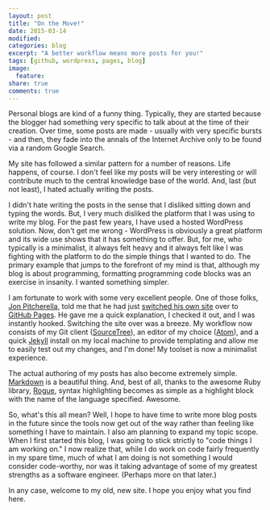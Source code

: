 ```yaml
---
layout: post
title: "On the Move!"
date: 2015-03-14
modified:
categories: blog
excerpt: "A better workflow means more posts for you!"
tags: [github, wordpress, pages, blog]
image:
  feature:
share: true
comments: true
---
```

Personal blogs are kind of a funny thing. Typically, they are started because the blogger had something very specific to talk about at the time of their creation. Over time, some posts are made - usually with very specific bursts - and then, they fade into the annals of the Internet Archive only to be found via a random Google Search.

My site has followed a similar pattern for a number of reasons. Life happens, of course. I don't feel like my posts will be very interesting or will contribute much to the central knowledge base of the world. And, last (but not least), I hated actually writing the posts.

I didn't hate writing the posts in the sense that I disliked sitting down and typing the words. But, I very much disliked the platform that I was using to write my blog. For the past few years, I have used a hosted WordPress solution. Now, don't get me wrong - WordPress is obviously a great platform and its wide use shows that it has something to offer. But, for me, who typically is a minimalist, it always felt heavy and it always felt like I was fighting with the platform to do the simple things that I wanted to do. The primary example that jumps to the forefront of my mind is that, although my blog is about programming, formatting programming code blocks was an exercise in insanity. I wanted something simpler.

I am fortunate to work with some very excellent people. One of those folks, [Jon Pitcherella](https://github.com/jonpitch), told me that he had just [switched his own site](http://jonpitcherella.com/) over to [GitHub Pages](https://pages.github.com/). He gave me a quick explanation, I checked it out, and I was instantly hooked. Switching the site over was a breeze. My workflow now consists of my Git client ([SourceTree](https://www.atlassian.com/software/sourcetree/)), an editor of my choice ([Atom](https://atom.io/)), and a quick [Jekyll](http://jekyllrb.com/) install on my local machine to provide templating and allow me to easily test out my changes, and I'm done! My toolset is now a minimalist experience.

The actual authoring of my posts has also become extremely simple. [Markdown](http://en.wikipedia.org/wiki/Markdown) is a beautiful thing. And, best of all, thanks to the awesome Ruby library, [Rogue](https://github.com/jneen/rouge), syntax highlighting becomes as simple as a highlight block with the name of the language specified. Awesome.

So, what's this all mean? Well, I hope to have time to write more blog posts in the future since the tools now get out of the way rather than feeling like something I have to maintain. I also am planning to expand my topic scope. When I first started this blog, I was going to stick strictly to "code things I am working on." I now realize that, while I do work on code fairly frequently in my spare time, much of what I am doing is not something I would consider code-worthy, nor was it taking advantage of some of my greatest strengths as a software engineer. (Perhaps more on that later.)

In any case, welcome to my old, new site. I hope you enjoy what you find here.
